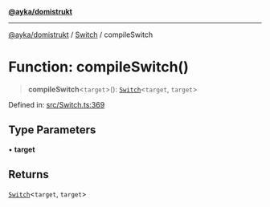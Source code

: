 [**@ayka/domistrukt**](../../../README.md)

***

[@ayka/domistrukt](../../../globals.md) / [Switch](../README.md) / compileSwitch

# Function: compileSwitch()

> **compileSwitch**\<`target`\>(): [`Switch`](../classes/Switch.md)\<`target`, `target`\>

Defined in: [src/Switch.ts:369](https://github.com/AndreyMork/domistrukt/blob/d336ce883f586949cec0ae80ccb1b178d7aa8196/src/Switch.ts#L369)

## Type Parameters

• **target**

## Returns

[`Switch`](../classes/Switch.md)\<`target`, `target`\>
